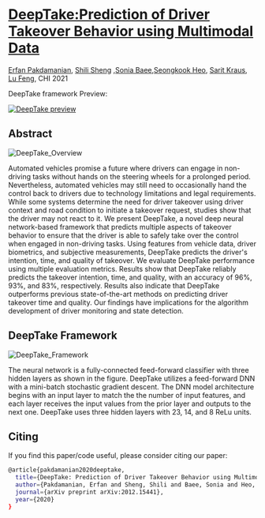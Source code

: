 # [DeepTake:Prediction of Driver Takeover Behavior using Multimodal Data](https://arxiv.org/abs/2012.15441)
[Erfan Pakdamanian](https://www.cs.virginia.edu/~ep2ca/index.html), [Shili Sheng](https://www.researchgate.net/profile/Shili_Sheng) ,[Sonia Baee](http://soniabaee.com),[Seongkook Heo](https://seongkookheo.com), [Sarit Kraus](https://u.cs.biu.ac.il/~sarit/), [Lu Feng](https://www.cs.virginia.edu/~lufeng/), CHI 2021

DeepTake framework Preview:

[![DeepTake preview](https://img.youtube.com/vi/clw8O1t1Zms/0.jpg)](https://www.youtube.com/watch?v=clw8O1t1Zms)


## Abstract
![DeepTake_Overview](https://github.com/erfpak7/DeepTake/tree/main/preview/DeepTake-overview-cropped.png)

Automated vehicles promise a future where drivers can engage in non-driving tasks without hands on the steering wheels for a prolonged period. Nevertheless, automated vehicles may still need to occasionally hand the control back to drivers due to technology limitations and legal requirements. While some systems determine the need for driver takeover using driver context and road condition to initiate a takeover request, studies show that the driver may not react to it. We present DeepTake, a novel deep neural network-based framework that predicts multiple aspects of takeover behavior to ensure that the driver is able to safely take over the control when engaged in non-driving tasks. Using features from vehicle data, driver biometrics, and subjective measurements, DeepTake predicts the driver's intention, time, and quality of takeover. We evaluate DeepTake performance using multiple evaluation metrics. Results show that DeepTake reliably predicts the takeover intention, time, and quality, with an accuracy of 96%, 93%, and 83%, respectively. Results also indicate that DeepTake outperforms previous state-of-the-art methods on predicting driver takeover time and quality. Our findings have implications for the algorithm development of driver monitoring and state detection.


## DeepTake Framework
![DeepTake_Framework](https://github.com/erfpak7/DeepTake/tree/main/preview/NN_Structure.jpg)

The neural network is a fully-connected feed-forward classifier with three hidden layers as shown in the figure. DeepTake utilizes a feed-forward DNN with a mini-batch stochastic gradient descent. The DNN model architecture begins with an input layer to match the the number of input features, and each layer receives the input values from the prior layer and outputs to the next one. DeepTake uses three hidden layers with 23, 14, and 8 ReLu units. 



## Citing
If you find this paper/code useful, please consider citing our paper:
```bash
@article{pakdamanian2020deeptake,
  title={DeepTake: Prediction of Driver Takeover Behavior using Multimodal Data},
  author={Pakdamanian, Erfan and Sheng, Shili and Baee, Sonia and Heo, Seongkook and Kraus, Sarit and Feng, Lu},
  journal={arXiv preprint arXiv:2012.15441},
  year={2020}
}
```


